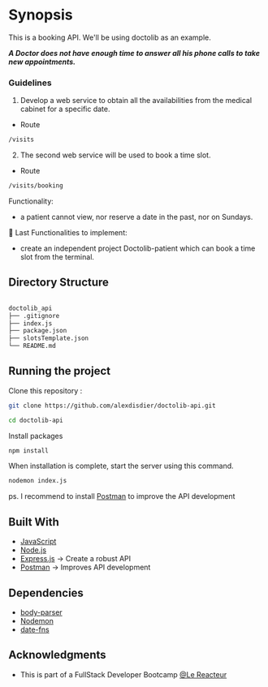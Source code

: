 # Synopsis

This is a booking API. We'll be using doctolib as an example.

**_A Doctor does not have enough time to answer all his phone calls to take new appointments._**

### Guidelines

1. Develop a web service to obtain all the availabilities from the medical cabinet for a specific date.

- Route

```bash
/visits
```

2. The second web service will be used to book a time slot.

- Route

```bash
/visits/booking
```

Functionality:

- a patient cannot view, nor reserve a date in the past, nor on Sundays.

🚧 Last Functionalities to implement:

- create an independent project Doctolib-patient which can book a time slot from the terminal.

## Directory Structure

```bash

doctolib_api
├── .gitignore
├── index.js
├── package.json
├── slotsTemplate.json
└── README.md

```

## Running the project

Clone this repository :

```bash
git clone https://github.com/alexdisdier/doctolib-api.git

cd doctolib-api
```

Install packages

```bash
npm install
```

When installation is complete, start the server using this command.

```bash
nodemon index.js
```

ps. I recommend to install [Postman](https://www.getpostman.com/) to improve the API development

## Built With

- [JavaScript](https://developer.mozilla.org/bm/docs/Web/JavaScript)
- [Node.js](https://nodejs.org/en/)
- [Express.js](https://expressjs.com/) -> Create a robust API
- [Postman](https://www.getpostman.com/) -> Improves API development

## Dependencies

- [body-parser](https://www.npmjs.com/package/body-parser)
- [Nodemon](https://www.npmjs.com/package/nodemon)
- [date-fns](https://www.npmjs.com/package/date-fns)

## Acknowledgments

- This is part of a FullStack Developer Bootcamp [@Le Reacteur](https://www.lereacteur.io)
